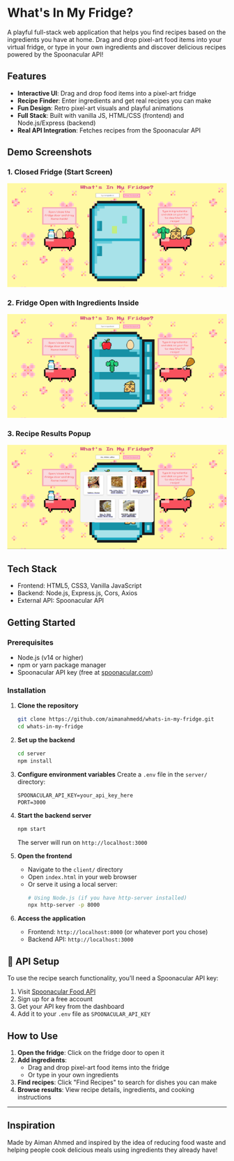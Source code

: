 # What's In My Fridge?

A playful full-stack web application that helps you find recipes based on the ingredients you have at home. Drag and drop pixel-art food items into your virtual fridge, or type in your own ingredients and discover delicious recipes powered by the Spoonacular API!

## Features

- **Interactive UI**: Drag and drop food items into a pixel-art fridge
- **Recipe Finder**: Enter ingredients and get real recipes you can make
- **Fun Design**: Retro pixel-art visuals and playful animations
- **Full Stack**: Built with vanilla JS, HTML/CSS (frontend) and Node.js/Express (backend)
- **Real API Integration**: Fetches recipes from the Spoonacular API

## Demo Screenshots

### 1. Closed Fridge (Start Screen)
![Closed Fridge](client/images/fridge-closed.png)

### 2. Fridge Open with Ingredients Inside
![Open Fridge](client/images/fridge-open.png)

### 3. Recipe Results Popup
![Recipe Results](client/images/recipe-card.png)

## Tech Stack

- Frontend: HTML5, CSS3, Vanilla JavaScript
- Backend: Node.js, Express.js, Cors, Axios
- External API: Spoonacular API

## Getting Started

### Prerequisites
- Node.js (v14 or higher)
- npm or yarn package manager
- Spoonacular API key (free at [spoonacular.com](https://spoonacular.com/food-api))

### Installation

1. **Clone the repository**
   ```bash
   git clone https://github.com/aimanahmedd/whats-in-my-fridge.git
   cd whats-in-my-fridge
   ```

2. **Set up the backend**
   ```bash
   cd server
   npm install
   ```

3. **Configure environment variables**
   Create a `.env` file in the `server/` directory:
   ```env
   SPOONACULAR_API_KEY=your_api_key_here
   PORT=3000
   ```

4. **Start the backend server**
   ```bash
   npm start
   ```
   The server will run on `http://localhost:3000`

5. **Open the frontend**
   - Navigate to the `client/` directory
   - Open `index.html` in your web browser
   - Or serve it using a local server:
     ```bash
     # Using Node.js (if you have http-server installed)
     npx http-server -p 8000
     ```

6. **Access the application**
   - Frontend: `http://localhost:8000` (or whatever port you chose)
   - Backend API: `http://localhost:3000`

## 🔧 API Setup

To use the recipe search functionality, you'll need a Spoonacular API key:

1. Visit [Spoonacular Food API](https://spoonacular.com/food-api)
2. Sign up for a free account
3. Get your API key from the dashboard
4. Add it to your `.env` file as `SPOONACULAR_API_KEY`

## How to Use

1. **Open the fridge**: Click on the fridge door to open it
2. **Add ingredients**: 
   - Drag and drop pixel-art food items into the fridge
   - Or type in your own ingredients
3. **Find recipes**: Click "Find Recipes" to search for dishes you can make
4. **Browse results**: View recipe details, ingredients, and cooking instructions


---

## Inspiration

Made by Aiman Ahmed and inspired by the idea of reducing food waste and helping people cook delicious meals using ingredients they already have!
